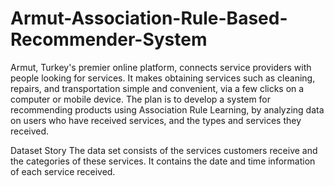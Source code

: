 # Armut-Association-Rule-Based-Recommender-System
 Armut, Turkey's premier online platform, connects service providers with people looking for services. It makes obtaining services such as cleaning, repairs, and transportation simple and convenient, via a few clicks on a computer or mobile device. The plan is to develop a system for recommending products using Association Rule Learning, by analyzing data on users who have received services, and the types and services they received.
 
 Dataset Story
The data set consists of the services customers receive and the categories of these services. It contains the date and time information of each service received.
